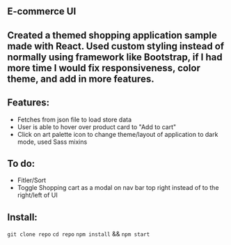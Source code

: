 ## E-commerce UI

## Created a themed shopping application sample made with React. Used custom styling instead of normally using framework like Bootstrap, if I had more time I would fix responsiveness, color theme, and add in more features.

## Features:

- Fetches from json file to load store data
- User is able to hover over product card to "Add to cart"
- Click on art palette icon to change theme/layout of application to dark mode, used Sass mixins

## To do:

- Fitler/Sort
- Toggle Shopping cart as a modal on nav bar top right instead of to the right/left of UI

## Install:

`git clone repo`
`cd repo`
`npm install` && `npm start`
